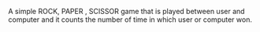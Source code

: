 A simple ROCK, PAPER , SCISSOR game that is played between user and computer and it counts the number of time in which user or computer won.
